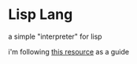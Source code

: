 # Lisp Lang
a simple "interpreter" for lisp

i'm following [this resource](https://www.buildyourownlisp.com) as a guide